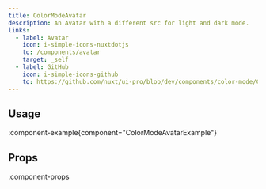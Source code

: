 ```yaml
---
title: ColorModeAvatar
description: An Avatar with a different src for light and dark mode.
links:
  - label: Avatar
    icon: i-simple-icons-nuxtdotjs
    to: /components/avatar
    target: _self
  - label: GitHub
    icon: i-simple-icons-github
    to: https://github.com/nuxt/ui-pro/blob/dev/components/color-mode/ColorModeAvatar.vue
---
```


## Usage

:component-example{component="ColorModeAvatarExample"}

## Props

:component-props
